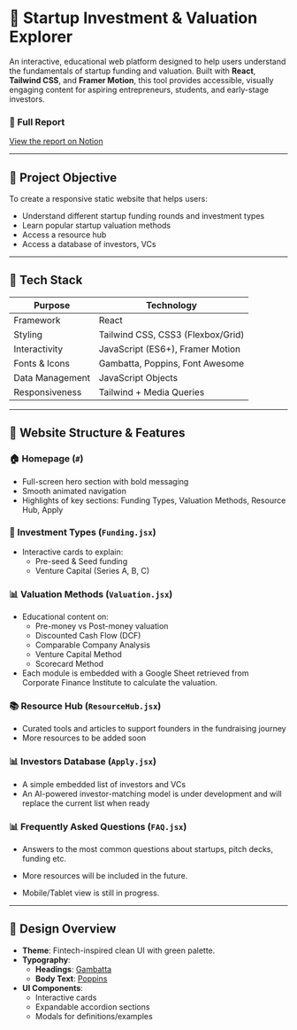# 🚀 Startup Investment & Valuation Explorer

An interactive, educational web platform designed to help users understand the fundamentals of startup funding and valuation. Built with **React**, **Tailwind CSS**, and **Framer Motion**, this tool provides accessible, visually engaging content for aspiring entrepreneurs, students, and early-stage investors.

### 📘 Full Report

[View the report on Notion](https://asselaltay.notion.site/ebd/217beecc724c80d8b4d7d5ca532a18ba)


---

## 🎯 Project Objective

To create a responsive static website that helps users:

- Understand different startup funding rounds and investment types
- Learn popular startup valuation methods
- Access a resource hub
- Access a database of investors, VCs

---

## 🧰 Tech Stack

| Purpose             | Technology                      |
|---------------------|----------------------------------|
| Framework           | React                            |
| Styling             | Tailwind CSS, CSS3 (Flexbox/Grid)|
| Interactivity       | JavaScript (ES6+), Framer Motion |
| Fonts & Icons       | Gambatta, Poppins, Font Awesome  |
| Data Management     | JavaScript Objects               |
| Responsiveness      | Tailwind + Media Queries         |

---

## 📄 Website Structure & Features

### 🏠 Homepage (`#`)
- Full-screen hero section with bold messaging
- Smooth animated navigation
- Highlights of key sections: Funding Types, Valuation Methods, Resource Hub, Apply

### 💸 Investment Types (`Funding.jsx`)
- Interactive cards to explain:
  - Pre-seed & Seed funding
  - Venture Capital (Series A, B, C)

### 📊 Valuation Methods (`Valuation.jsx`)
- Educational content on:
  - Pre-money vs Post-money valuation
  - Discounted Cash Flow (DCF)
  - Comparable Company Analysis
  - Venture Capital Method
  - Scorecard Method
- Each module is embedded with a Google Sheet retrieved from Corporate Finance Institute to calculate the valuation.

### 📚 Resource Hub (`ResourceHub.jsx`)
- Curated tools and articles to support founders in the fundraising journey
- More resources to be added soon

### 📊 Investors Database (`Apply.jsx`)
- A simple embedded list of investors and VCs
- An AI-powered investor-matching model is under development and will replace the current list when ready

### 📊 Frequently Asked Questions (`FAQ.jsx`)
- Answers to the most common questions about startups, pitch decks, funding etc. 
- More resources will be included in the future.

- Mobile/Tablet view is still in progress.

---

## 🎨 Design Overview

- **Theme**: Fintech-inspired clean UI with green palette.
- **Typography**:
  - **Headings**: [Gambatta](https://fonts.google.com/specimen/Gambetta)
  - **Body Text**: [Poppins](https://fonts.google.com/specimen/Poppins)
- **UI Components**:
  - Interactive cards
  - Expandable accordion sections
  - Modals for definitions/examples
